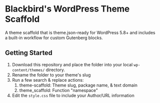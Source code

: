 # Blackbird's WordPress Theme Scaffold

A theme scaffold that is theme.json-ready for WordPress 5.8+ and includes a built-in workflow for custom Gutenberg blocks.

## Getting Started

1. Download this repository and place the folder into your local `wp-content/themes/` directory.
2. Rename the folder to your theme's slug
3. Run a few search & replace actions:
   1. theme-scaffold: Theme slug, package name, & text domain
   2. theme_scaffold: Function "namespace"
4. Edit the `style.css` file to include your Author/URL information
